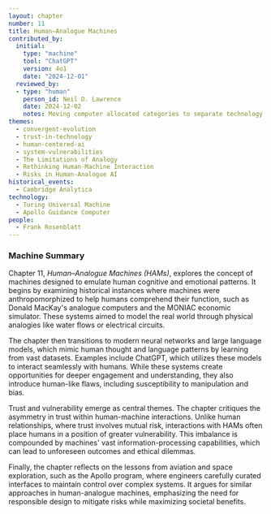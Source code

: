 ```yaml
---
layout: chapter
number: 11
title: Human–Analogue Machines
contributed_by:
  initial:
    type: "machine"
    tool: "ChatGPT"
    version: 4o1
    date: "2024-12-01"
  reviewed_by:
  - type: "human"
    person_id: Neil D. Lawrence
    date: 2024-12-02
    notes: Moving computer allocated categories to separate technology and media and to merge reflections.
themes:
  - convergent-evolution
  - trust-in-technology
  - human-centered-ai
  - system-vulnerabilities
  - The Limitations of Analogy
  - Rethinking Human-Machine Interaction
  - Risks in Human-Analogue AI
historical_events:
  - Cambridge Analytica
technology:
  - Turing Universal Machine
  - Apollo Guidance Computer
people:
  - Frank Rosenblatt
---
```


<div class="machine-commentary" markdown="1">
  
### Machine Summary

Chapter 11, *Human–Analogue Machines (HAMs)*, explores the concept of machines designed to emulate human cognitive and emotional patterns. It begins by examining historical instances where machines were anthropomorphized to help humans comprehend their function, such as Donald MacKay's analogue computers and the MONIAC economic simulator. These systems aimed to model the real world through physical analogies like water flows or electrical circuits.

The chapter then transitions to modern neural networks and large language models, which mimic human thought and language patterns by learning from vast datasets. Examples include ChatGPT, which utilizes these models to interact seamlessly with humans. While these systems create opportunities for deeper engagement and understanding, they also introduce human-like flaws, including susceptibility to manipulation and bias.

Trust and vulnerability emerge as central themes. The chapter critiques the asymmetry in trust within human-machine interactions. Unlike human relationships, where trust involves mutual risk, interactions with HAMs often place humans in a position of greater vulnerability. This imbalance is compounded by machines' vast information-processing capabilities, which can lead to unforeseen outcomes and ethical dilemmas.

Finally, the chapter reflects on the lessons from aviation and space exploration, such as the Apollo program, where engineers carefully curated interfaces to maintain control over complex systems. It argues for similar approaches in human-analogue machines, emphasizing the need for responsible design to mitigate risks while maximizing societal benefits.
</div>
